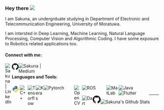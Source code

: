 ### Hey there <img src="https://media.giphy.com/media/hvRJCLFzcasrR4ia7z/giphy.gif" width="25px">

I am Sakuna, an undergrduate studying in Department of Electronic and Telecommunication Engineering, University of Moratuwa.

I am intersted in Deep Learning, Machine Learning, Natural Language Processing, Computer Vision and Algorithmic Coding. I have some exposure to Robotics related applications too.

#### Connect with me:

[<img align="left" alt="Sakuna | LinkedIn" width="22px" src="https://cdn.jsdelivr.net/npm/simple-icons@v3/icons/linkedin.svg" />](www.linkedin.com/in/sakuna-harinda/)
[<img align="left" alt="Sakuna | Github" width="22px" src="https://raw.githubusercontent.com/github/explore/78df643247d429f6cc873026c0622819ad797942/topics/github/github.png" />](https://github.com/sakunaharinda)
[<img align="left" alt="Sakuna | Medium" width="100px" src="https://theme.zdassets.com/theme_assets/224203/4cbf0061c1ec1a5716fbcb44f094909cd6e39e81.png" />](https://medium.com/@sakunaj1996)

<br />


#### Languages and Tools:

[<img align="left" alt="Python" width="26px" src="https://raw.githubusercontent.com/devicons/devicon/master/icons/python/python-original.svg" />]()
[<img align="left" alt="C++" width="26px" src="https://raw.githubusercontent.com/isocpp/logos/master/cpp_logo.svg" />]()
[<img align="left" alt="Tensorflow" width="26px" src="https://raw.githubusercontent.com/valohai/ml-logos/master/tensorflow-tf.svg" />]()
[<img align="left" alt="Keras" width="26px" src="https://raw.githubusercontent.com/valohai/ml-logos/master/keras.svg" />]()
[<img align="left" alt="Pytorch" width="100px" src="https://raw.githubusercontent.com/valohai/ml-logos/master/pytorch.svg" />]()
[<img align="left" alt="OpenCV" width="26px" src="https://github.com/opencv/opencv/blob/master/doc/opencv-logo2.png?raw=true" />]()
[<img align="left" alt="ROS" width="80px" src="https://upload.wikimedia.org/wikipedia/commons/thumb/b/bb/Ros_logo.svg/1280px-Ros_logo.svg.png" />]()
[<img align="left" alt="MatLab" width="40px" src="https://upload.wikimedia.org/wikipedia/commons/thumb/2/21/Matlab_Logo.png/667px-Matlab_Logo.png" />]()
[<img align="left" alt="Java" width="55px" src="https://cdn.freebiesupply.com/logos/thumbs/2x/java-logo.png" />]()
[<img align="left" alt="Flutter" width="100px" src="https://upload.wikimedia.org/wikipedia/commons/1/17/Google-flutter-logo.png" />]()
[<img align="left" alt="Dart" width="35px" src="https://d2eip9sf3oo6c2.cloudfront.net/tags/images/000/001/227/square_480/dart-logo.png" />]()
[<img align="left" alt="GitHub" width="26px" src="https://raw.githubusercontent.com/github/explore/78df643247d429f6cc873026c0622819ad797942/topics/github/github.png" />]()

<br />

---

<img align="left" alt="Sakuna's Github Stats" src="https://github-readme-stats.sakunaharinda.vercel.app/api?username=sakunaharinda&show_icons=true&count_private=true&include_all_commits=true&&hide=prs,contribs&hide_border=true" />
<!--img align="right" alt="Top Languages Used" src="https://github-readme-stats.sakunaharinda.vercel.app/api/top-langs/?username=sakunaharinda&layout=compact" -->

<!-- [![Top Langs](https://github-readme-stats.vercel.app/api/top-langs/?username=abdelrahman-gaber&layout=compact&hide=matlab,html)](https://github.com/anuraghazra/github-readme-stats) -->


<!--
**sakunaharinda/sakunaharinda** is a ✨ _special_ ✨ repository because its `README.md` (this file) appears on your GitHub profile.

Here are some ideas to get you started:

- 🔭 I’m currently working on ...
- 🌱 I’m currently learning ...
- 👯 I’m looking to collaborate on ...
- 🤔 I’m looking for help with ...
- 💬 Ask me about ...
- 📫 How to reach me: ...
- 😄 Pronouns: ...
- ⚡ Fun fact: ...
-->
